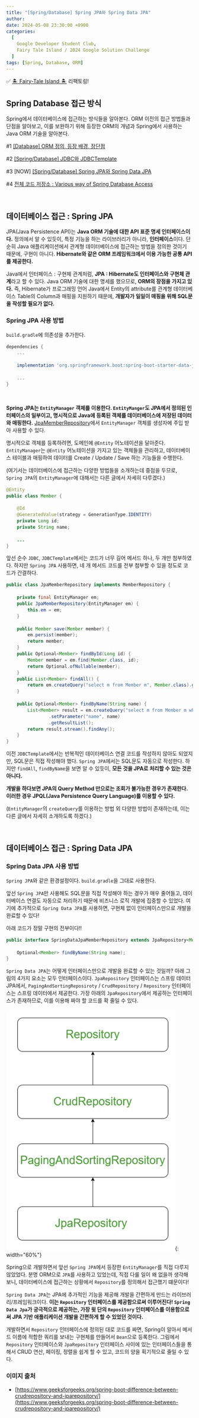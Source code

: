 ```yaml
---
title: "[Spring/Database] Spring JPA와 Spring Data JPA"
author:
date: 2024-05-08 23:30:00 +0900
categories:
  [
    Google Developer Student Club,
    Fairy Tale Island / 2024 Google Solution Challenge
  ]
tags: [Spring, Database, ORM]
---
```


✅ [🏝️ Fairy-Tale Island 🏝️](https://github.com/GDSC-CAU/FTIsland-BE) 리팩토링!

## **Spring Database 접근 방식**

Spring에서 데이터베이스에 접근하는 방식들을 알아본다. ORM 이전의 접근 방법들과 단점을 알아보고, 이를 보완하기 위해 등장한 ORM의 개념과 Spring에서 사용하는 Java ORM 기술을 알아본다.

#1 [[Database] ORM 정의, 등장 배경, 장단점](https://rumoszin.github.io/posts/database-orm/)

#2 [[Spring/Database] JDBC와 JDBCTemplate](https://rumoszin.github.io/posts/spring-database-jdbc-template/)

#3 [NOW] [[Spring/Database] Spring JPA와 Spring Data JPA](https://rumoszin.github.io/posts/spring-database-jpa/)

#4 [전체 코드 저장소 : Various way of Spring Database Access](https://github.com/RumosZin/spring-various-db-access)

<br>

## **데이터베이스 접근 : Spring JPA**

JPA(Java Persistence API)는 **Java ORM 기술에 대한 API 표준 명세 인터페이스이다.** 정의에서 알 수 있듯이, 특정 기능을 하는 라이브러리가 아니라, **인터페이스**이다. 단순히 Java 애플리케이션에서 관계형 데이터베이스에 접근하는 방법을 정의한 것이기 때문에, 구현이 아니다. **Hibernate와 같은 ORM 프레임워크에서 이용 가능한 공통 API를 제공한다.**

Java에서 인터페이스 : 구현체 관계처럼, **JPA : Hibernate도 인터페이스와 구현체 관계**라고 할 수 있다. Java ORM 기술에 대한 명세를 했으므로, **ORM의 장점을 가지고 있다.** 즉, Hibernate가 프로그래밍 언어 Java에서 Entity의 attribute를 관계형 데이터베이스 Table의 Column과 매핑을 지원하기 때문에, **개발자가 일일이 매핑을 위해 SQL문을 작성할 필요가 없다.**

### **Spring JPA 사용 방법**

`build.gradle`에 의존성을 추가한다.

```gradle
dependencies {
    ...

    implementation 'org.springframework.boot:spring-boot-starter-data-jpa'

    ...
}
```

<br>

**Spring JPA는 `EntityManager` 객체를 이용한다. `EntityManger`도 JPA에서 정의된 인터페이스의 일부이고, 명시적으로 Java에 등록된 객체를 데이터베이스에 저장된 데이터와 매핑한다.** [JpaMemberRepository](https://github.com/RumosZin/spring-various-db-access/commit/adbae3634b6c4810f118ce1be958d111cb798f10)에서 `EntityManager` 객체를 생성자에 주입 받아 사용할 수 있다.

명시적으로 객체를 등록하려면, 도메인에 `@Entity` 어노테이션을 달아준다. `EntityManager`는 `@Entity` 어노테이션을 가지고 있는 객체들을 관리하고, 데이터베이스 테이블과 매핑하여 데이터를 Create / Update / Save 하는 기능들을 수행한다.

(여기서는 데이터베이스에 접근하는 다양한 방법들을 소개하는데 중점을 두므로, `Spring JPA`의 `EntityManager`에 대해서는 다른 글에서 자세히 다루겠다.)

```java
@Entity
public class Member {

    @Id
    @GeneratedValue(strategy = GenerationType.IDENTITY)
    private Long id;
    private String name;

    ...
}
```

앞선 순수 `JDBC`, `JDBCTemplate`에서는 코드가 너무 길어 메서드 하나, 두 개만 첨부하였다. 하지만 `Spring JPA` 사용하면, 네 개 메서드 코드를 전부 첨부할 수 있을 정도로 코드가 간결하다.

```java
public class JpaMemberRepository implements MemberRepository {

    private final EntityManager em;
    public JpaMemberRepository(EntityManager em) {
        this.em = em;
    }

    public Member save(Member member) {
        em.persist(member);
        return member;
    }
    public Optional<Member> findById(Long id) {
        Member member = em.find(Member.class, id);
        return Optional.ofNullable(member);
    }
    public List<Member> findAll() {
        return em.createQuery("select m from Member m", Member.class).getResultList();
    }

    public Optional<Member> findByName(String name) {
        List<Member> result = em.createQuery("select m from Member m where m.name = :name", Member.class)
                .setParameter("name", name)
                .getResultList();
        return result.stream().findAny();
    }
}
```

이전 `JDBCTemplate`에서는 반복적인 데이터베이스 연결 코드를 작성하지 않아도 되었지만, SQL문은 직접 작성해야 했다. `Spring JPA`에서는 SQL문도 자동으로 작성한다. 하지만 `findAll`, `findByName`을 보면 알 수 있듯이, **모든 것을 JPA로 처리할 수 있는 것은 아니다.**

**개발을 하다보면 JPA의 Query Method 만으로는 조회가 불가능한 경우가 존재한다. 이러한 경우 JPQL(Java Persistence Query Language)를 이용할 수 있다.**

(`EntityManager`의 `createQuery`를 이용하는 방법 외 다양한 방법이 존재하는데, 이는 다른 글에서 자세히 소개하도록 하겠다.)

<br>

## **데이터베이스 접근 : Spring Data JPA**

### **Spring Data JPA 사용 방법**

`Spring JPA`와 같은 환경설정이다. `build.gradle`을 그대로 사용한다.

앞선 `Spring JPA`만 사용해도 SQL문을 직접 작성해야 하는 경우가 매우 줄어들고, 데이터베이스 연결도 자동으로 처리하기 때문에 비즈니스 로직 개발에 집중할 수 있었다. 여기에 추가적으로 `Spring Data JPA`를 사용하면, 구현체 없이 인터페이스만으로 개발을 완료할 수 있다!

아래 코드가 정말 구현의 전부이다!!

```java
public interface SpringDataJpaMemberRepository extends JpaRepository<Member, Long>, MemberRepository {

    Optional<Member> findByName(String name);
}

```

`Spring Data JPA`는 어떻게 인터페이스만으로 개발을 완료할 수 있는 것일까? 아래 그림의 4가지 요소는 모두 인터페이스이다. `JpaRepository` 인터페이스는 스프링 데이터 JPA에서, `PagingAndSortingReposiroty` / `CrudRepository` / `Repository` 인터페이스는 스프링 데이터에서 제공한다. 가장 아래의 `JpaRepository`에서 제공하는 인터페이스가 존재하므로, 이를 이용해 짜야 할 코드를 확 줄일 수 있다.

![Untitled](/assets/img/240107-2.png){: width="60%"}

Spring으로 개발하면서 앞선 `Spring JPA`에서 등장한 `EntityManager`를 직접 다루지 않았었다. 분명 ORM으로 `JPA`를 사용하고 있었는데, 직접 다룰 일이 왜 없을까 생각해보니, 데이터베이스에 접근하는 상황에서 `Repository`를 정의해서 접근했기 떄문이다!

`Spring Data JPA`는 JPA에 추가적인 기능을 제공해 개발을 간편하게 만드는 라이브러리/프레임워크이다. **이는 `Repository` 인터페이스를 제공함으로써 이루어진다! `Spring Data Jpa`가 궁극적으로 제공하는, 가장 윗 단의 `Repository` 인터페이스를 이용함으로써 JPA 기반 애플리케이션 개발을 간편하게 할 수 있었던 것이다.**

개발하면서 `Repository` 인터페이스에 정의된 대로 코드를 짜면, Spring이 알아서 메서드 이름에 적합한 쿼리를 보내는 구현체를 만들어서 `Bean`으로 등록한다. 그림에서 `Repository` 인터페이스와 `JpaRepository` 인터페이스 사이에 있는 인터페이스들을 통해서 CRUD 연산, 페이징, 정렬을 쉽게 할 수 있고, 코드의 양을 획기적으로 줄일 수 있다.

### **이미지 출처**

- [https://www.geeksforgeeks.org/spring-boot-difference-between-crudrepository-and-jparepository/](https://www.geeksforgeeks.org/spring-boot-difference-between-crudrepository-and-jparepository/)
